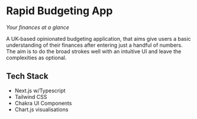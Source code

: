 # Rapid Budgeting App
*Your finances at a glance*

A UK-based opinionated budgeting application, that aims give users a basic understanding of their finances after entering just a handful of numbers. The aim is to do the broad strokes well with an intuitive UI and leave the complexities as optional.

## Tech Stack
- Next.js w/Typescript
- Tailwind CSS
- Chakra UI Components
- Chart.js visualisations
